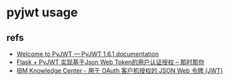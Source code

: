 # pyjwt usage

## refs

- [Welcome to PyJWT — PyJWT 1.6.1 documentation](https://pyjwt.readthedocs.io/en/latest/)
- [Flask + PyJWT 实现基于Json Web Token的用户认证授权 – 那时那你](https://www.thatyou.cn/flask-pyjwt-%E5%AE%9E%E7%8E%B0%E5%9F%BA%E4%BA%8Ejson-web-token%E7%9A%84%E7%94%A8%E6%88%B7%E8%AE%A4%E8%AF%81%E6%8E%88%E6%9D%83/)
- [IBM Knowledge Center - 用于 OAuth 客户机授权的 JSON Web 令牌 (JWT)](https://www.ibm.com/support/knowledgecenter/zh/SSEQTP_8.5.5/com.ibm.websphere.wlp.doc/ae/cwlp_jwttoken.html)

